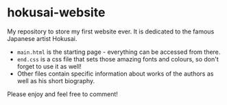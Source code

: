 # hokusai-website
My repository to store my first website ever. It is dedicated to the famous Japanese artist Hokusai.

* `main.html` is the starting page - everything can be accessed from there.
* `end.css` is a css file that sets those amazing fonts and colours, so don't forget to use it as well!
* Other files contain specific information about works of the authors as well as his short biography.

Please enjoy and feel free to comment!
